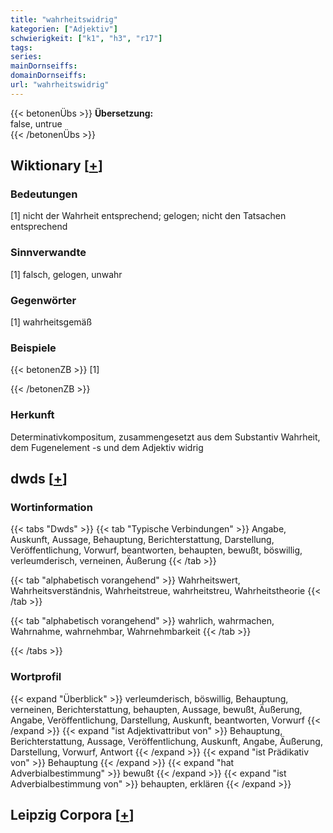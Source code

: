 ```yaml
---
title: "wahrheitswidrig"
kategorien: ["Adjektiv"]
schwierigkeit: ["k1", "h3", "r17"]
tags:
series:
mainDornseiffs:
domainDornseiffs:
url: "wahrheitswidrig"
---
```


{{< betonenÜbs >}}
**Übersetzung:**  
false, untrue  
{{< /betonenÜbs >}}

## Wiktionary [[+](https://de.wiktionary.org/wiki/wahrheitswidrig)]

### Bedeutungen
[1] nicht der Wahrheit entsprechend; gelogen; nicht den Tatsachen entsprechend  

### Sinnverwandte
[1] falsch, gelogen, unwahr  

### Gegenwörter
[1] wahrheitsgemäß  

### Beispiele
{{< betonenZB >}}
[1]  

{{< /betonenZB >}}
### Herkunft
Determinativkompositum, zusammengesetzt aus dem Substantiv Wahrheit, dem Fugenelement -s und dem Adjektiv widrig  



## dwds [[+](https://www.dwds.de/wb/wahrheitswidrig)]

### Wortinformation
{{< tabs "Dwds" >}}
{{< tab "Typische Verbindungen" >}}
Angabe, Auskunft, Aussage, Behauptung, Berichterstattung, Darstellung, Veröffentlichung, Vorwurf, beantworten, behaupten, bewußt, böswillig, verleumderisch, verneinen, Äußerung
{{< /tab >}}

{{< tab "alphabetisch vorangehend" >}}
Wahrheitswert, Wahrheitsverständnis, Wahrheitstreue, wahrheitstreu, Wahrheitstheorie
{{< /tab >}}

{{< tab "alphabetisch vorangehend" >}}
wahrlich, wahrmachen, Wahrnahme, wahrnehmbar, Wahrnehmbarkeit
{{< /tab >}}

{{< /tabs >}}

### Wortprofil
{{< expand "Überblick" >}} verleumderisch, böswillig, Behauptung, verneinen, Berichterstattung, behaupten, Aussage, bewußt, Äußerung, Angabe, Veröffentlichung, Darstellung, Auskunft, beantworten, Vorwurf {{< /expand >}}
{{< expand "ist Adjektivattribut von" >}} Behauptung, Berichterstattung, Aussage, Veröffentlichung, Auskunft, Angabe, Äußerung, Darstellung, Vorwurf, Antwort {{< /expand >}}
{{< expand "ist Prädikativ von" >}} Behauptung {{< /expand >}}
{{< expand "hat Adverbialbestimmung" >}} bewußt {{< /expand >}}
{{< expand "ist Adverbialbestimmung von" >}} behaupten, erklären {{< /expand >}}

## Leipzig Corpora [[+](https://corpora.uni-leipzig.de/en/res?word=wahrheitswidrig&corpusId=deu_newscrawl-public_2018)]

